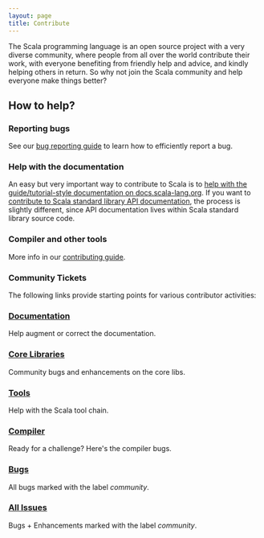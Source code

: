 ```yaml
---
layout: page
title: Contribute
---
```


The Scala programming language is an open source project with a very
diverse community, where people from all over the world contribute their work,
with everyone benefiting from friendly help and advice, and
kindly helping others in return. So why not join the Scala community and help
everyone make things better?

## How to help?

### Reporting bugs

See our [bug reporting guide](./bug-reporting-guide.html) to learn
how to efficiently report a bug.

### Help with the documentation

An easy but very important way to contribute to Scala is to
[help with the guide/tutorial-style documentation on docs.scala-lang.org](http://docs.scala-lang.org/contribute.html).
If you want to [contribute to Scala standard library API documentation](./scala-standard-library-api-documentation.html), the
process is slightly different, since API documentation lives within Scala standard library source code.

### Compiler and other tools

More info in our [contributing guide](./guide.html).

### Community Tickets

The following links provide starting points for
various contributor activities:

<div class="container">
<div class="row">
<div class="span4 doc-block">
<h3><a href="https://issues.scala-lang.org/issues/?filter=13003">Documentation</a></h3>
<p>Help augment or correct the documentation.</p>
</div>
<div class="span4 doc-block">
<h3><a href="https://issues.scala-lang.org/issues/?filter=13001">Core Libraries</a></h3>
<p>Community bugs and enhancements on the core libs.</p>
</div>
</div>

<div class="row">
<div class="span4 doc-block">
<h3><a href="https://issues.scala-lang.org/issues/?filter=13002">Tools</a></h3>
<p>Help with the Scala tool chain.</p>
</div>
<div class="span4 doc-block">
<h3><a href="https://issues.scala-lang.org/issues/?filter=13000">Compiler</a></h3>
<p>Ready for a challenge? Here's the compiler bugs.</p>
</div>
</div>

<div class="row">
<div class="span4 doc-block">
<h3><a href="https://issues.scala-lang.org/issues/?filter=13004">Bugs</a></h3>
<p>All bugs marked with the label <em>community</em>.</p>
</div>
<div class="span4 doc-block">
<h3><a href="https://issues.scala-lang.org/issues/?filter=12111">All Issues</a></h3>
<p>Bugs + Enhancements marked with the label <em>community</em>.</p>
</div>
</div>
</div>
